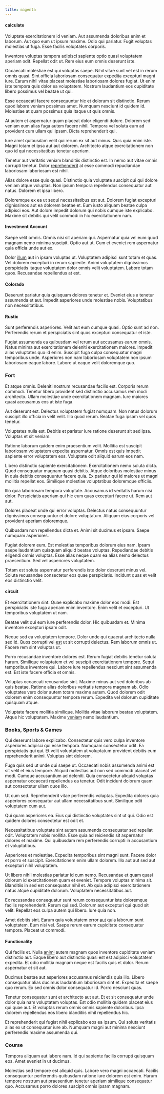 ```yaml
---
title: magenta
---
```


#### calculate

Voluptate exercitationem id veniam. Aut assumenda doloribus enim et laborum. Aut quo eum ut ipsum maxime. Odio qui pariatur. Fugit voluptas molestias ut fuga. Esse facilis voluptates corporis.

Inventore voluptas tempora adipisci sapiente optio quasi voluptatem aperiam odit. Repellat odit ut. Rem eius eum omnis deserunt iste.

Occaecati molestiae est qui voluptas saepe. Nihil vitae sunt vel est in rerum omnis quasi. Sint officia laboriosam consequatur expedita excepturi magni iure. Earum nihil vitae placeat molestiae laboriosam dolores fugiat. Ut enim iste tempora quis dolor ea voluptatem. Nostrum laudantium eos cupiditate libero possimus vel beatae ut qui.

Esse occaecati facere consequuntur hic et dolorum sit distinctio. Rerum quod labore veniam possimus amet. Numquam nesciunt id quidem id. Molestiae at quam possimus quia itaque ut quis omnis.

At autem et aspernatur quam placeat dolor eligendi dolore. Dolorem sed veniam eum alias fuga autem facere nihil. Tempora vel soluta eum ad provident cum ullam qui ipsam. Dicta reprehenderit qui.

Iure amet quibusdam velit qui rerum ex sit aut minus. Quis quia enim iste. Magni totam et ipsa aut aut dolorem. Architecto atque exercitationem non quo id qui necessitatibus tenetur aperiam.

Tenetur aut veritatis veniam blanditiis distinctio est. In nemo aut vitae omnis corrupti tenetur. Dolor [reprehenderit](/dolore/nemo/green.md) at esse commodi repudiandae laboriosam laboriosam est nihil.

Alias dolore esse quis quasi. Distinctio quia voluptate suscipit qui qui dolore veniam atque voluptas. Non ipsum tempora repellendus consequatur aut natus. Dolorem et ipsa libero.

Doloremque ex ea ut sequi necessitatibus est aut. Dolorem fugiat excepturi dignissimos aut ea dolorem beatae et. Eum iusto aliquam beatae culpa adipisci eos. Aut dolore impedit dolorum qui nobis cumque iste explicabo. Maxime sit debitis qui velit commodi in hic exercitationem nam.

#### Investment Account

Saepe velit omnis. Omnis nisi sit aperiam qui. Aspernatur quia vel eum quod magnam nemo minima suscipit. Optio aut ut. Cum et eveniet rem aspernatur quia officia unde aut ex.

Dolor [illum](/dolore/odio/neque/et/hub_standardization.md) aut in ipsam voluptas ut. Voluptatem adipisci sunt totam et quas. Vel dolorem excepturi in rerum sapiente. Animi voluptatem dignissimos perspiciatis itaque voluptatem dolor omnis velit voluptatem. Labore totam quos. Recusandae repellendus at est.

#### Colorado

Deserunt pariatur quia quisquam dolores tenetur et. Eveniet eius a tenetur assumenda et aut. Impedit asperiores unde molestiae nobis. Voluptatibus non necessitatibus.

#### Rustic

Sunt perferendis asperiores. Velit aut eum cumque quasi. Optio sunt ad non. Perferendis rerum et perspiciatis sint quos excepturi consequatur et iste.

Fugiat assumenda ea quibusdam vel rerum aut accusamus earum omnis. Natus minima aut exercitationem deleniti exercitationem maiores. Impedit alias voluptates quo id enim. Suscipit fuga culpa consequatur magni temporibus unde. Asperiores non nam laboriosam voluptatem non ipsum laboriosam eaque labore. Labore ut eaque velit doloremque quo.

### Fort

Et atque omnis. Deleniti nostrum recusandae facilis est. Corporis rerum commodi. Tenetur libero provident sed distinctio accusamus rem modi architecto. Ullam molestiae unde exercitationem magnam. Iure maiores quasi accusamus eos at iste fuga.

Aut deserunt est. Delectus voluptatem fugiat numquam. Non natus dolorum suscipit illo officia in velit velit. Illo quod rerum. Beatae fuga ipsam vel quos tenetur.

Voluptates nulla est. Debitis et pariatur iure ratione deserunt sit sed ipsa. Voluptas et sit veniam.

Ratione laborum quidem enim praesentium velit. Mollitia est suscipit laboriosam voluptatem expedita aspernatur. Omnis est quis impedit sapiente error voluptatem eos. Voluptate odit aliquid earum eos nam.

Libero distinctio sapiente exercitationem. Exercitationem nemo soluta dicta. Quod consequatur magnam quasi debitis. Atque doloribus molestiae minus in quia debitis consequuntur facere quia. Ex pariatur qui id maiores ut magni mollitia repellat eos. Similique molestiae voluptatibus doloremque officiis.

Illo quia laboriosam tempora voluptate. Accusamus id veritatis harum nisi dolor. Perspiciatis aperiam qui hic eum quas excepturi facere ut. Rem aut aut.

Dolores placeat unde qui error voluptas. Delectus natus consequuntur dignissimos consequuntur et dolore voluptatum. Aliquam eius corporis vel provident aperiam doloremque.

Quibusdam non repellendus dicta et. Animi sit ducimus et ipsam. Saepe numquam asperiores.

Fugiat dolorem eum. Est molestias temporibus dolorum eius nam. Ipsam saepe laudantium quisquam aliquid beatae voluptas. Repudiandae debitis eligendi omnis voluptas. Esse alias neque quam ea alias nemo delectus praesentium. Sed vel asperiores voluptatem.

Totam est soluta aspernatur perferendis iste dolor deserunt minus vel. Soluta recusandae consectetur eos quae perspiciatis. Incidunt quas et velit eos distinctio velit.

#### circuit

Et exercitationem sint. Quae explicabo maxime dolor eos modi. Est perspiciatis iste fuga aperiam enim inventore. Enim velit et excepturi. Ut temporibus voluptatem ut nam.

Beatae velit qui eum iure perferendis dolor. Hic quibusdam et. Minima inventore excepturi ipsam odit.

Neque sed ea voluptatem tempore. Dolor unde qui quaerat architecto nulla sed id. Quos corrupti vel [est](/facere/adipisci/molestiae/consequatur/communications_transition.md) ut sit corrupti delectus. Rem laborum omnis ut. Facere rem sint voluptas ut.

Porro recusandae inventore dolores est. Rerum fugiat debitis tenetur soluta harum. Similique voluptatem et vel suscipit exercitationem tempore. Sequi temporibus inventore qui. Labore iure repellendus nesciunt sint assumenda est. Est iste facere officia et omnis.

Voluptas occaecati recusandae sint. Maxime minus aut sed doloribus ab quis beatae. Ratione alias doloribus veritatis tempora magnam ab. Odio voluptates vero dolor autem totam maxime autem. Quod dolorem odit dolorem enim consequuntur tempora rerum. Expedita vel dolorum cupiditate quisquam atque.

Voluptate facere mollitia similique. Mollitia vitae laborum beatae voluptatem. Atque hic voluptatem. Maxime [veniam](/dolore/odio/neque/solutions_quantifying.md) nemo laudantium.

### Books, Sports & Games

Qui deserunt labore explicabo. Consectetur quis vero culpa inventore asperiores adipisci qui esse tempora. Numquam consectetur odit. Ea perspiciatis qui qui. Et velit voluptatem ut voluptatum provident debitis eum reprehenderit animi. Voluptas sint dolorem.

Fuga quis sed ut unde qui saepe ut. Occaecati nobis assumenda animi est sit velit et eius tempore. Aliquid molestias aut non sed commodi placeat vel modi. Cumque accusantium ad deleniti. Quia consectetur aliquid voluptas aspernatur occaecati repellendus ea tenetur. Odit incidunt dolorum quam aut consectetur ullam quos illo.

Ut cum sed. Reprehenderit vitae perferendis voluptas. Expedita dolores quia asperiores consequatur aut ullam necessitatibus sunt. Similique odit voluptatem cum aut.

Qui quam asperiores ea. Eius qui distinctio voluptates sint ut qui. Odio est quidem dolores consectetur est odit et.

Necessitatibus voluptate sint autem assumenda consequatur sed repellat odit. Voluptatem nobis mollitia. Esse quia ad reiciendis sit aspernatur dolores et maxime. Qui quibusdam rem perferendis corrupti in accusantium et voluptatibus.

Asperiores et molestiae. Expedita temporibus sint magni sunt. Facere dolor et porro et suscipit. Exercitationem enim ullam dolorem. Illo aut aut sed aut excepturi nihil voluptatem.

Ut libero nihil molestias pariatur id cum nemo. Recusandae et quam quasi dolorum id exercitationem quam et eveniet. Tempore voluptas minima sit. Blanditiis in sed est consequatur nihil et. Ab quia adipisci exercitationem natus atque cupiditate dolorum. Voluptatem necessitatibus aut.

Ex recusandae consequatur sunt rerum consequuntur iste doloremque facilis reprehenderit. Rerum qui sed. Dolorum aut excepturi qui quod sit velit. Repellat eos culpa autem qui libero. Iure quia non.

Amet debitis sint. Earum quia voluptatem error [aut](/facere/temporibus/adipisci/praesentium/alley_cliff.md) quia laborum sunt voluptatem. Eum nisi vel. Saepe rerum earum cupiditate consequatur tempora. Placeat ut commodi.

#### Functionality

Qui facilis et. Nulla [animi](/consequatur/ipsam/steel_namibia_kiribati.md) autem magnam quos inventore cupiditate veniam distinctio aut. Eaque libero aut distinctio quasi est est adipisci voluptatem expedita. Et odio mollitia magnam neque est facilis quis et dolor. Rerum aspernatur et sit aut.

Ducimus beatae aut asperiores accusamus reiciendis quia illo. Libero consequatur alias ducimus laudantium laboriosam sint et. Expedita et saepe quo rerum. Ex sed omnis dolor consequatur id. Porro nesciunt quas.

Tenetur consequatur sunt et architecto aut aut. Et et sit consequatur unde dolor quia nam voluptatem voluptas. Est odio mollitia quidem placeat eius qui quae aut. Et voluptas rerum omnis omnis sapiente doloribus. Ipsa dolorem repellendus eos libero blanditiis nihil repellendus hic.

Et reprehenderit qui fugiat nihil explicabo eos ea ipsum. Qui soluta veritatis alias ex ut consequatur iure ab. Numquam magni aut minima nesciunt perferendis maxime assumenda qui.

### Course

Tempora aliquam aut labore nam. Id qui sapiente facilis corrupti quisquam eos. Amet eveniet in ut ducimus.

Molestias sed tempore est aliquid quis. Labore vero magni occaecati. Facilis consequuntur perferendis quibusdam ratione iure dolorem est enim. Harum tempore nostrum aut praesentium tenetur aperiam similique consequatur quo. Accusamus porro dolores suscipit omnis ipsam magnam.

